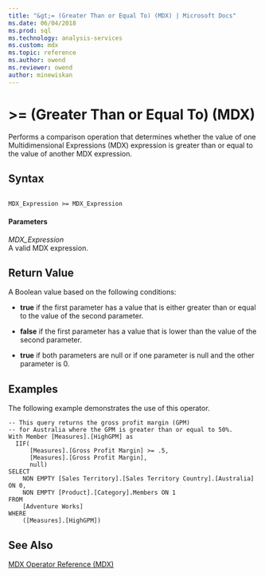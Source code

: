 ```yaml
---
title: "&gt;= (Greater Than or Equal To) (MDX) | Microsoft Docs"
ms.date: 06/04/2018
ms.prod: sql
ms.technology: analysis-services
ms.custom: mdx
ms.topic: reference
ms.author: owend
ms.reviewer: owend
author: minewiskan
---
```

# &gt;= (Greater Than or Equal To) (MDX)


  Performs a comparison operation that determines whether the value of one Multidimensional Expressions (MDX) expression is greater than or equal to the value of another MDX expression.  
  
## Syntax  
  
```  
  
MDX_Expression >= MDX_Expression  
```  
  
#### Parameters  
 *MDX_Expression*  
 A valid MDX expression.  
  
## Return Value  
 A Boolean value based on the following conditions:  
  
-   **true** if the first parameter has a value that is either greater than or equal to the value of the second parameter.  
  
-   **false** if the first parameter has a value that is lower than the value of the second parameter.  
  
-   **true** if both parameters are null or if one parameter is null and the other parameter is 0.  
  
## Examples  
 The following example demonstrates the use of this operator.  
  
```  
-- This query returns the gross profit margin (GPM)  
-- for Australia where the GPM is greater than or equal to 50%.  
With Member [Measures].[HighGPM] as  
  IIF(  
      [Measures].[Gross Profit Margin] >= .5,  
      [Measures].[Gross Profit Margin],  
      null)  
SELECT   
    NON EMPTY [Sales Territory].[Sales Territory Country].[Australia] ON 0,  
    NON EMPTY [Product].[Category].Members ON 1  
FROM  
    [Adventure Works]  
WHERE  
    ([Measures].[HighGPM])  
```  
  
## See Also  
 [MDX Operator Reference &#40;MDX&#41;](../mdx/mdx-operator-reference-mdx.md)  
  
  
